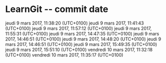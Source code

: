 # LearnGit -- commit date
jeudi 9 mars 2017, 11:38:20 (UTC+0100)
jeudi 9 mars 2017, 11:41:43 (UTC+0100)
jeudi 9 mars 2017, 11:57:12 (UTC+0100)
jeudi 9 mars 2017, 11:55:31 (UTC+0100)
jeudi 9 mars 2017, 14:47:35 (UTC+0100)
jeudi 9 mars 2017, 14:46:51 (UTC+0100)
jeudi 9 mars 2017, 14:48:20 (UTC+0100)
jeudi 9 mars 2017, 14:46:51 (UTC+0100)
jeudi 9 mars 2017, 15:49:35 (UTC+0100)
jeudi 9 mars 2017, 15:51:10 (UTC+0100)
vendredi 10 mars 2017, 11:32:18 (UTC+0100)
vendredi 10 mars 2017, 11:35:17 (UTC+0100)
